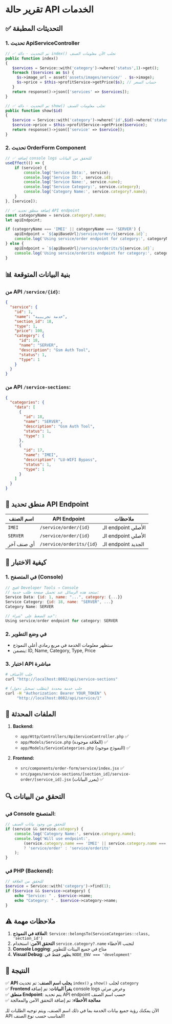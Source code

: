 # تقرير حالة API الخدمات

## ✅ التحديثات المطبقة

### 1. **تحديث ApiServiceController**
```php
// ✅ تم التحديث - دالة index() تجلب الآن معلومات الصنف
public function index()
{
   $services = Service::with('category')->where('status',1)->get();
   foreach ($services as $s) {
     $s->image_url = asset('assets/images/service/' . $s->image);
     $s->price = $this->profitService->getPrice($s); // حساب السعر
   }
   return response()->json(['services' => $services]);
}

// ✅ تم التحديث - دالة show() تجلب معلومات الصنف
public function show($id)
{
   $service = Service::with('category')->where('id',$id)->where('status',1)->first();
   $service->price = $this->profitService->getPrice($service);
   return response()->json(['service' => $service]);
}
```

### 2. **تحديث OrderForm Component**
```javascript
// ✅ إضافة console logs للتحقق من البيانات
useEffect(() => {
    if (service) {
        console.log('Service Data:', service);
        console.log('Service ID:', service.id);
        console.log('Service Name:', service.name);
        console.log('Service Category:', service.category);
        console.log('Category Name:', service.category?.name);
    }
}, [service]);

// ✅ إضافة منطق تحديد API endpoint
const categoryName = service.category?.name;
let apiEndpoint;

if (categoryName === 'IMEI' || categoryName === 'SERVER') {
    apiEndpoint = `${apiBaseUrl}/service/order/${service.id}`;
    console.log('Using service/order endpoint for category:', categoryName);
} else {
    apiEndpoint = `${apiBaseUrl}/service/orderits/${service.id}`;
    console.log('Using service/orderits endpoint for category:', categoryName);
}
```

## 📊 بنية البيانات المتوقعة

### من API `/service/{id}`:
```json
{
  "service": {
    "id": 1,
    "name": "خدمة تجريبية",
    "section_id": 18,
    "type": 1,
    "price": 100,
    "category": {
      "id": 18,
      "name": "SERVER",
      "description": "Gsm Auth Tool",
      "status": 1,
      "type": 1
    }
  }
}
```

### من API `/service-sections`:
```json
{
  "categories": {
    "data": [
      {
        "id": 18,
        "name": "SERVER",
        "description": "Gsm Auth Tool",
        "status": 1,
        "type": 1
      },
      {
        "id": 17,
        "name": "IMEI",
        "description": "LU-WIFI Bypass",
        "status": 1,
        "type": 1
      }
    ]
  }
}
```

## 🔄 منطق تحديد API Endpoint

| اسم الصنف | API Endpoint | ملاحظات |
|-----------|-------------|---------|
| `IMEI` | `/service/order/{id}` | الـ endpoint الأصلي |
| `SERVER` | `/service/order/{id}` | الـ endpoint الأصلي |
| أي صنف آخر | `/service/orderits/{id}` | الـ endpoint الجديد |

## 🧪 كيفية الاختبار

### 1. **في المتصفح (Console)**
```javascript
// افتح Developer Tools → Console
// ستجد هذه الرسائل عند تحميل صفحة طلب خدمة:
Service Data: {id: 1, name: "...", category: {...}}
Service Category: {id: 18, name: "SERVER", ...}
Category Name: SERVER

// عند الضغط على "شراء":
Using service/order endpoint for category: SERVER
```

### 2. **في وضع التطوير**
- ستظهر معلومات الخدمة في مربع رمادي أعلى النموذج
- يتضمن: ID, Name, Category, Type, Price

### 3. **اختبار API مباشرة**
```bash
# جلب الأصناف
curl "http://localhost:8082/api/service-sections"

# جلب خدمة محددة (يتطلب تسجيل دخول)
curl -H "Authorization: Bearer YOUR_TOKEN" \
     "http://localhost:8082/api/service/1"
```

## 📁 الملفات المحدثة

1. **Backend:**
   - `app/Http/Controllers/ApiServiceController.php` ✅
   - `app/Models/Service.php` (العلاقة موجودة) ✅
   - `app/Models/ServiceCategories.php` (النموذج موجود) ✅

2. **Frontend:**
   - `src/components/order-form/service/index.jsx` ✅
   - `src/pages/service-sections/[section_id]/service-order/[service_id].jsx` (يمرر البيانات) ✅

## 🔍 التحقق من البيانات

### في Console المتصفح:
```javascript
// للتحقق من وجود بيانات الصنف
if (service && service.category) {
    console.log('Category Name:', service.category.name);
    console.log('Will use endpoint:', 
        (service.category.name === 'IMEI' || service.category.name === 'SERVER') 
        ? 'service/order' : 'service/orderits'
    );
}
```

### في PHP (Backend):
```php
// للتحقق من العلاقة
$service = Service::with('category')->find(1);
if ($service && $service->category) {
    echo "Service: " . $service->name;
    echo "Category: " . $service->category->name;
}
```

## ⚠️ ملاحظات مهمة

1. **العلاقة في النموذج**: `Service::belongsTo(ServiceCategories::class, 'section_id')`
2. **التحقق الآمن**: استخدام `service.category?.name` لتجنب الأخطاء
3. **Console Logging**: متاح في جميع البيئات للتطوير
4. **Visual Debug**: يظهر فقط في `NODE_ENV === 'development'`

## 🎯 النتيجة

✅ **API يجلب اسم الصنف**: تم تحديث `index()` و `show()` لجلب `category`  
✅ **Frontend يقرأ البيانات**: تم إضافة console logs وعرض مرئي  
✅ **منطق Endpoint**: يتم تحديد API endpoint حسب اسم الصنف  
✅ **معالجة الأخطاء**: تم إضافة التحقق الآمن والمعالجة  

الآن يمكنك رؤية جميع بيانات الخدمة بما في ذلك اسم الصنف، ويتم توجيه الطلبات للـ API المناسب حسب نوع الصنف!
